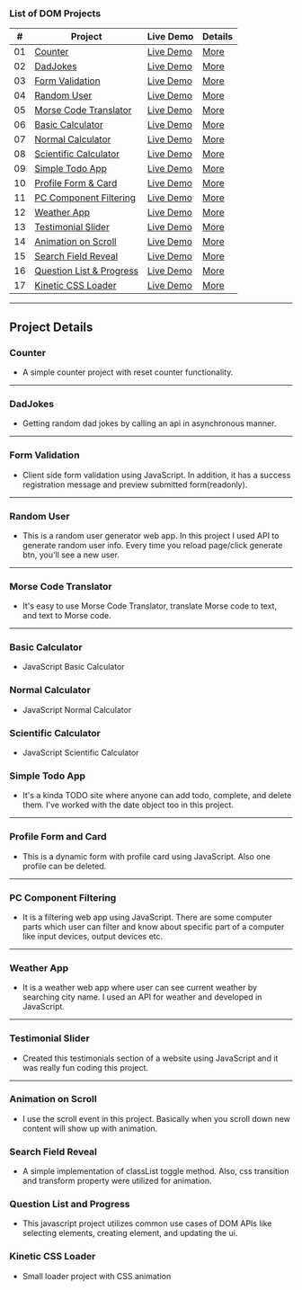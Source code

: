### List of DOM Projects

|  #  | Project                                                                                                            | Live Demo                                                                                | Details                             |
| :-: | ------------------------------------------------------------------------------------------------------------------ | ---------------------------------------------------------------------------------------- | ----------------------------------- |
| 01  | [Counter](https://github.com/Jisan-mia/dom-projects/tree/main/projects/1-counter)                                  | [Live Demo](https://jisan-mia.github.io/dom-projects/projects/1-counter/)                | [More](#counter)                    |
| 02  | [DadJokes](https://github.com/Jisan-mia/dom-projects/tree/main/projects/2-dad-jokes)                               | [Live Demo](https://jisan-mia.github.io/dom-projects/projects/2-dad-jokes)               | [More](#dadjokes)                   |
| 03  | [Form Validation](https://github.com/Jisan-mia/dom-projects/tree/main/projects/3-form-validation)                  | [Live Demo](https://jisan-mia.github.io/dom-projects/projects/3-form-validation)         | [More](#form-validation)            |
| 04  | [Random User](https://github.com/Jisan-mia/dom-projects/tree/main/projects/4-random-user)                          | [Live Demo](https://jisan-mia.github.io/dom-projects/projects/4-random-user)             | [More](#random-user)                |
| 05  | [Morse Code Translator](https://github.com/Jisan-mia/dom-projects/tree/main/projects/5-morse-translator)           | [Live Demo](https://jisan-mia.github.io/dom-projects/projects/5-morse-translator)        | [More](#morse-code-translator)      |
| 06  | [Basic Calculator](https://github.com/Jisan-mia/dom-projects/tree/main/projects/6-basic-calculator)                | [Live Demo](https://jisan-mia.github.io/dom-projects/projects/6-basic-calculator)        | [More](#basic-calculator)           |
| 07  | [Normal Calculator](https://github.com/Jisan-mia/dom-projects/tree/main/projects/7-normal-calculator)              | [Live Demo](https://jisan-mia.github.io/dom-projects/projects/7-normal-calculator)       | [More](#normal-calculator)          |
| 08  | [Scientific Calculator](https://github.com/Jisan-mia/dom-projects/tree/main/projects/8-scientific-calculator)      | [Live Demo](https://jisan-mia.github.io/dom-projects/projects/8-scientific-calculator)   | [More](#scientific-calculator)      |
| 09  | [Simple Todo App](https://github.com/Jisan-mia/dom-projects/tree/main/projects/9-js-todo)                          | [Live Demo](https://jisan-mia.github.io/dom-projects/projects/9-js-todo)                 | [More](#simple-todo-app)            |
| 10  | [Profile Form & Card](https://github.com/Jisan-mia/dom-projects/tree/main/projects/10-profile-form)                | [Live Demo](https://jisan-mia.github.io/dom-projects/projects/10-profile-form)           | [More](#profile-form-and-card)      |
| 11  | [PC Component Filtering](https://github.com/Jisan-mia/dom-projects/tree/main/projects/11-pc-component-filter)      | [Live Demo](https://jisan-mia.github.io/dom-projects/projects/11-pc-component-filter)    | [More](#pc-component-filtering)     |
| 12  | [Weather App](https://github.com/Jisan-mia/dom-projects/tree/main/projects/12-weather-app)                         | [Live Demo](https://jisan-mia.github.io/dom-projects/projects/12-weather-app)            | [More](#weather-app)                |
| 13  | [Testimonial Slider](https://github.com/Jisan-mia/dom-projects/tree/main/projects/13-testimonial-slider)           | [Live Demo](https://jisan-mia.github.io/dom-projects/projects/13-testimonial-slider)     | [More](#testionial-slider)          |
| 14  | [Animation on Scroll](https://github.com/Jisan-mia/dom-projects/tree/main/projects/14-animation-on-scroll)         | [Live Demo](https://jisan-mia.github.io/dom-projects/projects/14-animation-on-scroll)    | [More](#animation-on-scroll)        |
| 15  | [Search Field Reveal](https://github.com/Jisan-mia/dom-projects/tree/main/projects/15-search-field-reveal)         | [Live Demo](https://jisan-mia.github.io/dom-projects/projects/15-search-field-reveal)    | [More](#search-field-reveal)        |
| 16  | [Question List & Progress](https://github.com/Jisan-mia/dom-projects/tree/main/projects/16-question-list-progress) | [Live Demo](https://jisan-mia.github.io/dom-projects/projects/16-question-list-progress) | [More](#question-list-and-progress) |
| 17  | [Kinetic CSS Loader](https://github.com/Jisan-mia/dom-projects/tree/main/projects/17-kinetic-loader)               | [Live Demo](https://jisan-mia.github.io/dom-projects/projects/17-kinetic-loader)         | [More](#kinetic-css-loader)         |

---

## Project Details

### Counter

- A simple counter project with reset counter functionality.

---

### DadJokes

- Getting random dad jokes by calling an api in asynchronous manner.

---

### Form Validation

- Client side form validation using JavaScript. In addition, it has a success registration message and preview submitted form(readonly).

---

### Random User

- This is a random user generator web app. In this project I used API to generate random user info. Every time you reload page/click generate btn, you'll see a new user.

---

### Morse Code Translator

- It's easy to use Morse Code Translator, translate Morse code to text, and text to Morse code.

---

### Basic Calculator

- JavaScript Basic Calculator

### Normal Calculator

- JavaScript Normal Calculator

### Scientific Calculator

- JavaScript Scientific Calculator

### Simple Todo App

- It's a kinda TODO site where anyone can add todo, complete, and delete them. I've worked with the date object too in this project.

---

### Profile Form and Card

- This is a dynamic form with profile card using JavaScript. Also one profile can be deleted.

---

### PC Component Filtering

- It is a filtering web app using JavaScript. There are some computer parts which user can filter and know about specific part of a computer like input devices, output devices etc.

---

### Weather App

- It is a weather web app where user can see current weather by searching city name. I used an API for weather and developed in JavaScript.

---

### Testimonial Slider

- Created this testimonials section of a website using JavaScript and it was really fun coding this project.

---

### Animation on Scroll

- I use the scroll event in this project. Basically when you scroll down new content will show up with animation.

### Search Field Reveal

- A simple implementation of classList toggle method. Also, css transition and transform property were utilized for animation.

### Question List and Progress

- This javascript project utilizes common use cases of DOM APIs like selecting elements, creating element, and updating the ui.

### Kinetic CSS Loader

- Small loader project with CSS animation
